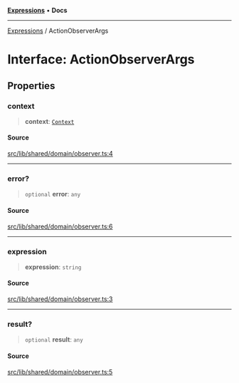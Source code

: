 [**Expressions**](../README.md) • **Docs**

***

[Expressions](../README.md) / ActionObserverArgs

# Interface: ActionObserverArgs

## Properties

### context

> **context**: [`Context`](../classes/Context.md)

#### Source

[src/lib/shared/domain/observer.ts:4](https://github.com/data7expressions/3xpr/blob/7acee0c2886cdd6f6b6d4a83a1fd843738c9d027/src/lib/shared/domain/observer.ts#L4)

***

### error?

> `optional` **error**: `any`

#### Source

[src/lib/shared/domain/observer.ts:6](https://github.com/data7expressions/3xpr/blob/7acee0c2886cdd6f6b6d4a83a1fd843738c9d027/src/lib/shared/domain/observer.ts#L6)

***

### expression

> **expression**: `string`

#### Source

[src/lib/shared/domain/observer.ts:3](https://github.com/data7expressions/3xpr/blob/7acee0c2886cdd6f6b6d4a83a1fd843738c9d027/src/lib/shared/domain/observer.ts#L3)

***

### result?

> `optional` **result**: `any`

#### Source

[src/lib/shared/domain/observer.ts:5](https://github.com/data7expressions/3xpr/blob/7acee0c2886cdd6f6b6d4a83a1fd843738c9d027/src/lib/shared/domain/observer.ts#L5)
